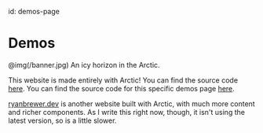 id: demos-page

# Demos

@img(/banner.jpg)
An icy horizon in the Arctic.

This website is made entirely with Arctic!
You can find the source code [here](https://github.com/RyanBrewer317/arctic-framework-org/).
You can find the source code for this specific demos page [here](https://github.com/RyanBrewer317/arctic-framework-org/blob/main/src/demos.gleam).

 [ryanbrewer.dev](https://ryanbrewer.dev) is another website built with Arctic, 
with much more content and richer components.
As I write this right now, though, it isn't using the latest version, so is a little slower.